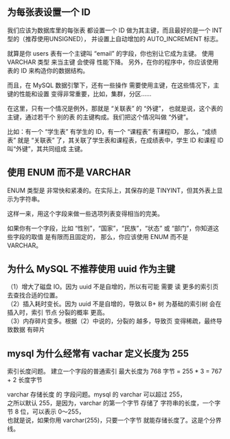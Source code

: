 
## 为每张表设置一个 ID  

我们应该为数据库里的每张表  都设置一个 ID 做为其主键，而且最好的是一个 INT 型的（推荐使用UNSIGNED），
并设置上自动增加的 AUTO_INCREMENT 标志。 

就算是你 users 表有一个主键叫 “email” 的字段，你也别让它成为主键。
使用 VARCHAR 类型 来当主键 会使得 性能下降。
另外，在你的程序中，你应该使用表的 ID 来构造你的数据结构。 


而且，在 MySQL 数据引擎下，还有一些操作 需要使用主键，在这些情况下，主键的性能和设置  变得非常重要，比如，集群，分区…… 

在这里，只有一个情况是例外，那就是 “关联表” 的 “外键”，
也就是说，这个表的主键，通过若干个 别的表 的主键构成。我们把这个情况叫做 “外键”。

比如：有一个 “学生表” 有学生的 ID，有一个 “课程表” 有课程ID，
那么，“成绩表” 就是 “关联表” 了，其关联了学生表和课程表，在成绩表中，学生 ID 和课程 ID 叫“外键”，其共同组成 主键。






## 使用 ENUM 而不是 VARCHAR  

ENUM 类型是 非常快和紧凑的。在实际上，其保存的是 TINYINT，但其外表上显示为字符串。

这样一来，用这个字段来做一些选项列表变得相当的完美。 

如果你有一个字段，比如 “性别”，“国家”，“民族”，“状态” 或 “部门”，你知道这些字段的取值 是有限而且固定的，
那么，你应该使用 ENUM 而不是 VARCHAR。 










## 为什么 MySQL 不推荐使用 uuid 作为主键

（1）增大了磁盘 IO。因为 uuid 不是自增的，所以有可能 需要 读 更多的索引页 去查找合适的位置。  
（2）插入耗时变长。因为 uuid 不是自增的，导致以 B+ 树 为基础的索引树 会在插入时，索引 节点 分裂的概率 更高。  
（3）内存碎片变多。根据（2）中说的，分裂的 越多，导致页 变得稀疏，最终导致数据 有碎片




## mysql 为什么经常有 vachar 定义长度为 255  

索引长度问题。  建立一个字段的普通索引 最大长度为 768 字节 = 255 * 3 = 767 + 2 长度字节  

varchar 存储长度 的 字段问题。mysql 的 varchar 可以超过 255，  
之所以默认 255，是因为，varchar 的第一个字节 存储了 字符串的长度，一个字节 8 位，可以表示 0～255，  
也就是说，如果你用 varchar(255)，只要一个字节 就能存储长度了。这是个分界线。  